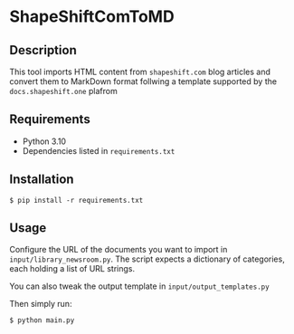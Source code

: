 # ShapeShiftComToMD

## Description

This tool imports HTML content from `shapeshift.com` blog articles and convert them to MarkDown format follwing a template supported by the `docs.shapeshift.one` plafrom

## Requirements

* Python 3.10
* Dependencies listed in `requirements.txt`


## Installation

```
$ pip install -r requirements.txt
```

## Usage

Configure the URL of the documents you want to import in `input/library_newsroom.py`. The script expects a dictionary of categories, each holding a list of URL strings.

You can also tweak the output template in `input/output_templates.py`

Then simply run:

```
$ python main.py
```